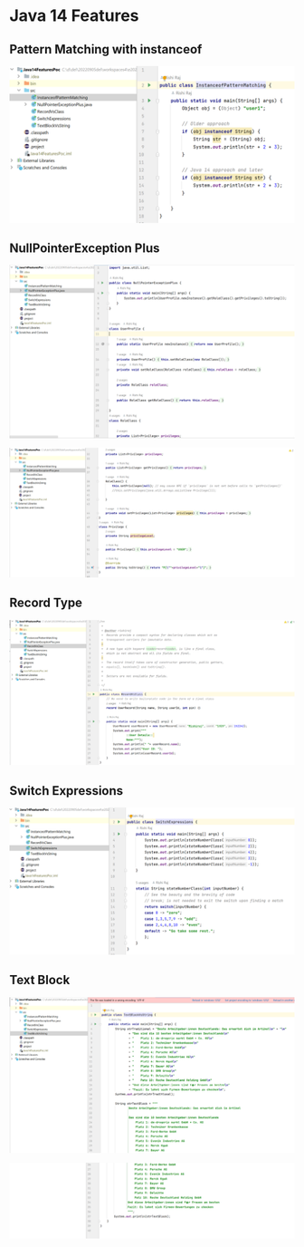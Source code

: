 # Java 14 Features

## Pattern Matching with instanceof
![](../assets/java14features/screenshot.1670931446.png)

## NullPointerException Plus
![](../assets/java14features/screenshot.1670931533.png)

![](../assets/java14features/screenshot.1670931545.png)

## Record Type
![](../assets/java14features/screenshot.1670931574.png)

## Switch Expressions
![](../assets/java14features/screenshot.1670931600.png)

## Text Block
![](../assets/java14features/screenshot.1670931614.png)

![](../assets/java14features/screenshot.1670931622.png)
